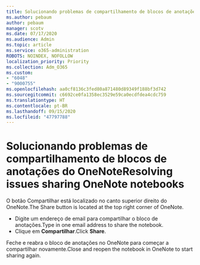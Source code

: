 ```yaml
---
title: Solucionando problemas de compartilhamento de blocos de anotações do OneNote
ms.author: pebaum
author: pebaum
manager: scotv
ms.date: 07/17/2020
ms.audience: Admin
ms.topic: article
ms.service: o365-administration
ROBOTS: NOINDEX, NOFOLLOW
localization_priority: Priority
ms.collection: Adm_O365
ms.custom:
- "6048"
- "9000755"
ms.openlocfilehash: aa0cf8136c3fed80a871480d89349f188bf3d742
ms.sourcegitcommit: c6692ce0fa1358ec3529e59ca0ecdfdea4cdc759
ms.translationtype: HT
ms.contentlocale: pt-BR
ms.lasthandoff: 09/15/2020
ms.locfileid: "47797788"
---
```

# <a name="resolving-issues-sharing-onenote-notebooks"></a><span data-ttu-id="52a8c-102">Solucionando problemas de compartilhamento de blocos de anotações do OneNote</span><span class="sxs-lookup"><span data-stu-id="52a8c-102">Resolving issues sharing OneNote notebooks</span></span>

<span data-ttu-id="52a8c-103">O botão Compartilhar está localizado no canto superior direito do OneNote.</span><span class="sxs-lookup"><span data-stu-id="52a8c-103">The Share button is located at the top right corner of OneNote.</span></span>

- <span data-ttu-id="52a8c-104">Digite um endereço de email para compartilhar o bloco de anotações.</span><span class="sxs-lookup"><span data-stu-id="52a8c-104">Type in one email address to share the notebook.</span></span>
- <span data-ttu-id="52a8c-105">Clique em **Compartilhar**.</span><span class="sxs-lookup"><span data-stu-id="52a8c-105">Click  **Share**.</span></span>

<span data-ttu-id="52a8c-106">Feche e reabra o bloco de anotações no OneNote para começar a compartilhar novamente.</span><span class="sxs-lookup"><span data-stu-id="52a8c-106">Close and reopen the notebook in OneNote to start sharing again.</span></span>